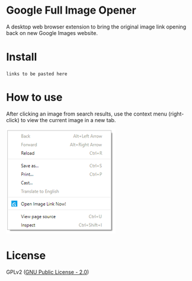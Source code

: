 # Google Full Image Opener

A desktop web browser extension to bring the original image link opening back on new Google Images website.

# Install

`links to be pasted here`

# How to use

After clicking an image from search results, use the context menu (right-click) to view the current image in a new tab.

![screenshot](screenshot_v1.0.png)

# License

GPLv2 ([GNU Public License - 2.0](https://www.gnu.org/licenses/old-licenses/gpl-2.0.en.html))